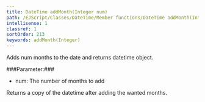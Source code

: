 ```yaml
---
title: DateTime addMonth(Integer num)
path: /EJScript/Classes/DateTime/Member functions/DateTime addMonth(Integer num)
intellisense: 1
classref: 1
sortOrder: 213
keywords: addMonth(Integer)
---
```


Adds num months to the date and returns datetime object.



###Parameter:###


 - num: The number of months to add


Returns a copy of the datetime after adding the wanted months.


